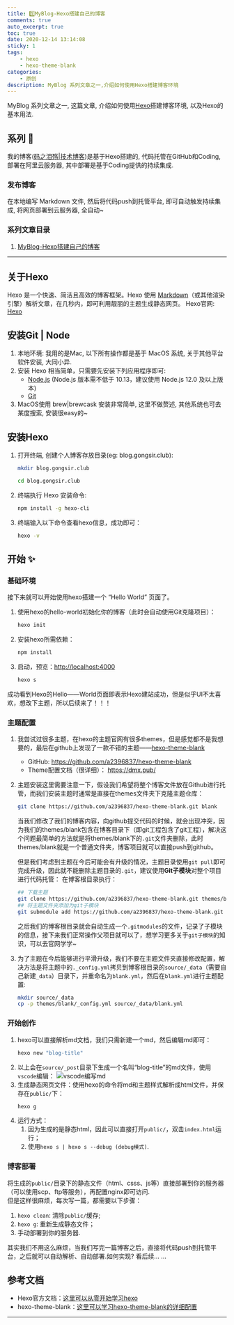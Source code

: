 ```yaml
---
title: 1️⃣MyBlog-Hexo搭建自己的博客
comments: true
auto_excerpt: true
toc: true
date: 2020-12-14 13:14:08
sticky: 1
tags:
    - hexo
    - hexo-theme-blank
categories: 
    - 原创
description: MyBlog 系列文章之一,介绍如何使用Hexo搭建博客环境
---
```


MyBlog 系列文章之一, 这篇文章, 介绍如何使用[Hexo](https://hexo.io/zh-cn/)搭建博客环境, 以及Hexo的基本用法.

<!-- more -->

## 系列 📒

我的博客([码之泪殇|技术博客](https://blog.gongsir.club))是基于Hexo搭建的, 代码托管在GitHub和Coding, 部署在阿里云服务器, 其中部署是基于Coding提供的持续集成.

### 发布博客

在本地编写 Markdown 文件, 然后将代码push到托管平台, 即可自动触发持续集成, 将网页部署到云服务器, 全自动~

### 系列文章目录

1. [MyBlog-Hexo搭建自己的博客](/2020/12/14/MyBlog-Hexo/)

<hr/>

## 关于Hexo

Hexo 是一个快速、简洁且高效的博客框架。Hexo 使用 [Markdown](https://daringfireball.net/projects/markdown/)（或其他渲染引擎）解析文章，在几秒内，即可利用靓丽的主题生成静态网页。
Hexo官网: [Hexo](https://hexo.io/zh-cn/)<br>

## 安装Git | Node

1. 本地环境: 我用的是Mac, 以下所有操作都是基于 MacOS 系统, 关于其他平台软件安装, 大同小异.<br>
2. 安装 Hexo 相当简单，只需要先安装下列应用程序即可:
    - [Node.js](http://nodejs.org/) (Node.js 版本需不低于 10.13，建议使用 Node.js 12.0 及以上版本)
    - [Git](http://git-scm.com/)
3. MacOS使用 brew|brewcask 安装非常简单, 这里不做赘述, 其他系统也可去某度搜索, 安装很easy的~<br>

## 安装Hexo

1. 打开终端, 创建个人博客存放目录(eg: blog.gongsir.club): 
    ```Bash
    mkdir blog.gongsir.club
    ```
    ```Bash
    cd blog.gongsir.club
    ```
2. 终端执行 Hexo 安装命令:
    ```Bash
    npm install -g hexo-cli
    ```
3. 终端输入以下命令查看hexo信息，成功即可：
    ```Bash
    hexo -v
    ```

## 开始 ✨

### 基础环境

接下来就可以开始使用hexo搭建一个 “Hello World” 页面了。
1. 使用hexo的hello-world初始化你的博客（此时会自动使用Git克隆项目）：
    ```bash
    hexo init
    ```
2. 安装hexo所需依赖：
    ```bash
    npm install
    ```
3. 启动，预览：[http://localhost:4000](http://localhost:4000)
    ```bash
    hexo s
    ```

成功看到Hexo的Hello——World页面即表示Hexo建站成功，但是似乎UI不太喜欢，想改下主题，所以后续来了！！！

### 主题配置

1. 我尝试过很多主题，在hexo的主题官网有很多themes，但是感觉都不是我想要的，最后在github上发现了一款不错的主题——[hexo-theme-blank](https://github.com/a2396837/hexo-theme-blank)
   - GitHub: https://github.com/a2396837/hexo-theme-blank
   - Theme配置文档（很详细）： https://dmx.pub/

2. 主题安装这里需要注意一下，假设我们希望将整个博客文件放在Github进行托管，而我们安装主题时通常是直接在themes文件夹下克隆主题仓库：
    ```bash
    git clone https://github.com/a2396837/hexo-theme-blank.git blank
    ```
    当我们修改了我们的博客内容，向github提交代码的时候，就会出现冲突，因为我们的themes/blank包含在博客目录下（即git工程包含了git工程），解决这个问题最简单的方法就是将themes/blank下的`.git`文件夹删除，此时themes/blank就是一个普通文件夹，博客项目就可以直接push到github。

    但是我们考虑到主题在今后可能会有升级的情况，主题目录使用`git pull`即可完成升级，因此就不能删除主题目录的`.git`，建议使用**Git子模块**对整个项目进行代码托管：
    在博客根目录执行：
    ```bash
    ## 下载主题
    git clone https://github.com/a2396837/hexo-theme-blank.git themes/blank
    ## 将主题文件夹添加为git子模块
    git submodule add https://github.com/a2396837/hexo-theme-blank.git themes/blank
    ```
    之后我们的博客根目录就会自动生成一个`.gitmodules`的文件，记录了子模块的信息，接下来我们正常操作父项目就可以了，想学习更多关于`git子模块`的知识，可以去官网学学~

3. 为了主题在今后能够进行平滑升级，我们不要在主题文件夹直接修改配置，解决方法是将主题中的`._config.yml`拷贝到博客根目录的`source/_data`（需要自己新建`_data`）目录下，并重命名为`blank.yml`，然后在`blank.yml`进行主题配置:
    ```bash
    mkdir source/_data
    cp -p themes/blank/_config.yml source/_data/blank.yml
    ```
### 开始创作

1. hexo可以直接解析md文档，我们只需新建一个md，然后编辑md即可：
   ```bash
   hexo new "blog-title"
   ```
2. 以上会在`source/_post`目录下生成一个名叫“blog-title”的md文件，使用`vscode`编辑：
   ![vscode编写md](https://cdn.gongsir.club/blog/img/2020-12-17-1.png)
3. 生成静态网页文件：使用hexo的命令将md和主题样式解析成html文件，并保存在`public/`下：
   ```bash
   hexo g
   ```
4. 运行方式：
   1. 因为生成的是静态html，因此可以直接打开`public/`，双击`index.html`运行；
   2. 使用`hexo s | hexo s --debug (debug模式)`.

### 博客部署

将生成的`public/`目录下的静态文件（html、csss、js等）直接部署到你的服务器（可以使用scp、ftp等服务），再配置nginx即可访问.<br>
但是这样很麻烦，每次写一篇，都需要以下步骤：
1. `hexo clean`: 清除`public/`缓存;
2. `hexo g`: 重新生成静态文件；
3. 手动部署到你的服务器.

其实我们不用这么麻烦，当我们写完一篇博客之后，直接将代码push到托管平台，之后就可以自动解析、自动部署.如何实现? 看后续... ...

## 参考文档

- Hexo官方文档：[这里可以从零开始学习hexo](https://hexo.io/zh-cn/docs/)
- hexo-theme-blank：[这里可以学习hexo-theme-blank的详细配置](https://dmx.pub/)
    
<hr>